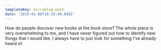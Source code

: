 ```yaml
---
templateKey: microblog-post
date: '2019-01-08T18:33:48.848Z'
---
```


How do people discover new books at the book store? The whole place is very overwhelming to me, and I have never figured out how to identify new things that I would like. I always have to just look for something I've already heard of.


